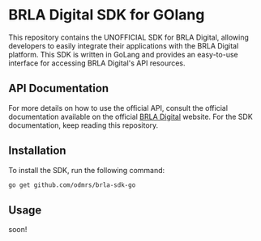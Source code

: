# BRLA Digital SDK for GOlang

This repository contains the UNOFFICIAL SDK for BRLA Digital, allowing developers to easily integrate their applications with the BRLA Digital platform. This SDK is written in GoLang and provides an easy-to-use interface for accessing BRLA Digital's API resources.

## API Documentation

For more details on how to use the official API, consult the official documentation available on the official [BRLA Digital](https://brla-account-api.readme.io/reference/welcome) website. For the SDK documentation, keep reading this repository.

## Installation

To install the SDK, run the following command:
```bash
go get github.com/odmrs/brla-sdk-go
```

## Usage

soon!
